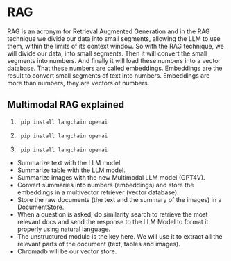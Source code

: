 # RAG

RAG is an acronym for Retrieval Augmented Generation and in the RAG technique we divide our data into small segments, allowing the LLM to use them, within the limits of its context window.
So with the RAG technique, we will divide our data, into small segments. Then it will convert the small segments into numbers.
And finally it will load these numbers into a vector database.
That these numbers are called embeddings.
Embeddings are the result to convert small segments of text into numbers.
Embeddings are more than numbers, they are vectors of numbers.



## Multimodal RAG explained

1. ```bash
    pip install langchain openai
   ```
2. ```bash
    pip install langchain openai
   ```
3. ```bash
    pip install langchain openai
   ```
     
* Summarize text with the LLM model.
* Summarize table with the LLM model.
* Summarize images with the new Multimodal LLM model (GPT4V).
* Convert summaries into numbers (embeddings) and store the embeddings in a multivector retriever (vector database).
* Store the raw documents (the text and the summary of the images) in a DocumentStore.
* When a question is asked, do similarity search to retrieve the most relevant docs and send the response to the LLM Model to format it properly using natural language.
* The unstructured module is the key here. We will use it to extract all the relevant parts of the document (text, tables and images).
* Chromadb will be our vector store.
